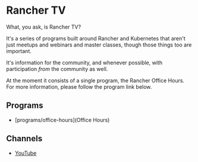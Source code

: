 # Rancher TV

What, you ask, is Rancher TV?

It's a series of programs built around Rancher and Kubernetes that aren't just meetups and webinars and master classes, though those things too are important. 

It's information for the community, and whenever possible, with participation _from_ the community as well.

At the moment it consists of a single program, the Rancher Office Hours. For more information, please follow the program link below.

## Programs

- [programs/office-hours](Office Hours)

## Channels

- [YouTube](https://youtube.com/c/rancher)

